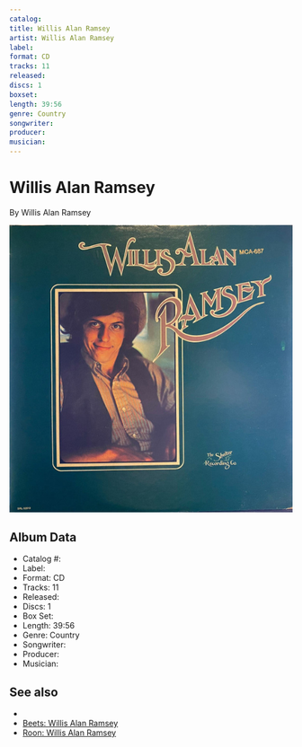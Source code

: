 ```yaml
---
catalog: 
title: Willis Alan Ramsey
artist: Willis Alan Ramsey
label: 
format: CD
tracks: 11
released: 
discs: 1
boxset: 
length: 39:56
genre: Country
songwriter: 
producer: 
musician: 
---
```


# Willis Alan Ramsey

By Willis Alan Ramsey

![](../../assets/albumcovers/Willis_Alan_Ramsey-Willis_Alan_Ramsey.png)

## Album Data

- Catalog #: 
- Label: 
- Format: CD
- Tracks: 11
- Released: 
- Discs: 1
- Box Set: 
- Length: 39:56
- Genre: Country
- Songwriter: 
- Producer: 
- Musician: 


## See also

- [](Willis_Alan_Ramsey_index.md)
- [Beets: Willis Alan Ramsey](../../Beets/Willis_Alan_Ramsey/Willis_Alan_Ramsey.md)
- [Roon: Willis Alan Ramsey](../../Roon/Willis_Alan_Ramsey/Willis_Alan_Ramsey.md)
